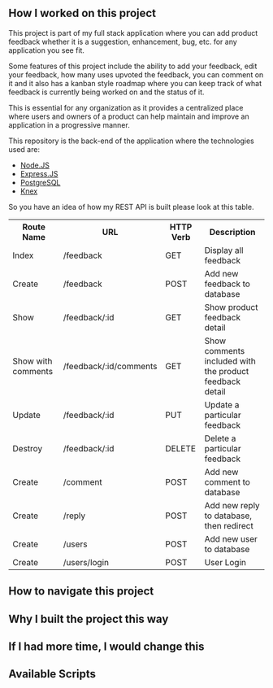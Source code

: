 ## How I worked on this project

This project is part of my full stack application where you can add product feedback whether it is a suggestion, enhancement, bug, etc. for any application you see fit.

Some features of this project include the ability to add your feedback, edit your feedback, how many uses upvoted the feedback, you can comment on it and it also has a kanban style roadmap where you can keep track of what feedback is currently being worked on and the status of it.

This is essential for any organization as it provides a centralized place where users and owners of a product can help maintain and improve an application in a progressive manner.

This repository is the back-end of the application where the technologies used are:

- [Node.JS](https://nodejs.org/en/docs/)
- [Express.JS](https://expressjs.com/)
- [PostgreSQL](https://www.postgresql.org/)
- [Knex](https://knexjs.org/)

So you have an idea of how my REST API is built please look at this table.

<table>
  <tr>
    <th>Route Name</th>
    <th>URL</th>
    <th>HTTP Verb</th>
    <th>Description</th>
  </tr>
  <tr>
    <td>Index</td>
    <td>/feedback</td>
    <td>GET</td>
    <td>Display all feedback</td>
  </tr>
  <tr>
    <td>Create</td>
    <td>/feedback</td>
    <td>POST</td>
    <td>Add new feedback to database</td>
  </tr>
  <tr>
    <td>Show</td>
    <td>/feedback/:id</td>
    <td>GET</td>
    <td>Show product feedback detail</td>
  </tr>
  <tr>
    <td>Show with comments</td>
    <td>/feedback/:id/comments</td>
    <td>GET</td>
    <td>Show comments included with the product feedback detail</td>
  </tr>
  <tr>
    <td>Update</td>
    <td>/feedback/:id</td>
    <td>PUT</td>
    <td>Update a particular feedback</td>
  </tr>
  <tr>
    <td>Destroy</td>
    <td>/feedback/:id</td>
    <td>DELETE</td>
    <td>Delete a particular feedback</td>
  </tr>
  <tr>
    <td>Create</td>
    <td>/comment</td>
    <td>POST</td>
    <td>Add new comment to database</td>
  </tr>
  <tr>
    <td>Create</td>
    <td>/reply</td>
    <td>POST</td>
    <td>Add new reply to database, then redirect</td>
  </tr>
  <tr>
    <td>Create</td>
    <td>/users</td>
    <td>POST</td>
    <td>Add new user to database</td>
  </tr>
  <tr>
    <td>Create</td>
    <td>/users/login</td>
    <td>POST</td>
    <td>User Login</td>
  </tr>
</table>

## How to navigate this project

## Why I built the project this way

## If I had more time, I would change this

## Available Scripts
